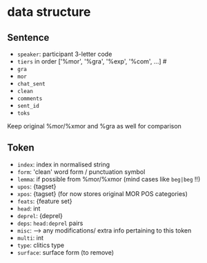 # data structure

## Sentence

- `speaker`: participant 3-letter code
- `tiers` in order ['%mor', '%gra', '%exp', '%com', ...]  #
- `gra`
- `mor`
- `chat_sent`
- `clean`
- `comments`
- `sent_id`
- `toks`

Keep original %mor/%xmor and %gra as well for comparison

## Token

- `index`: index in normalised string
- `form`: 'clean' word form / punctuation symbol
- `lemma`: if possible from %mor/%xmor (mind cases like `beg|beg` !!)
- `upos`: {tagset}
- `xpos`: {tagset} (for now stores original MOR POS categories)
- `feats`: {feature set}
- `head`: int
- `deprel`: {deprel}
- `deps`: `head:deprel` pairs
- `misc`: --> any modifications/ extra info pertaining to this token
- `multi`: int
- `type`: clitics type
- `surface`: surface form (to remove)
